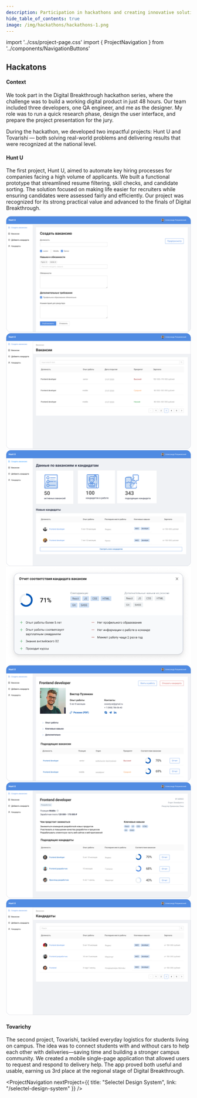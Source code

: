 ```yaml
---
description: Participation in hackathons and creating innovative solutions under time constraints
hide_table_of_contents: true
image: /img/hackathons/hackathons-1.png
---
```


import '../css/project-page.css'
import { ProjectNavigation } from '../components/NavigationButtons'

<article className="container">


<div className="section-margin">

# Hackatons

</div>

<section className="section-margin">

#### Context

We took part in the Digital Breakthrough hackathon series, where the challenge was to build a working digital product in just 48 hours. 
Our team included three developers, one QA engineer, and me as the designer. My role was to run a quick research phase, design the user interface, and prepare the project presentation for the jury. 

During the hackathon, we developed two impactful projects: Hunt U and Tovarishi — both solving real-world problems and delivering results that were recognized at the national level.
</section>

<section className="section-margin">

#### Hunt U
  The first project, Hunt U, aimed to automate key hiring processes for companies facing a high volume of applicants. We built a functional prototype that streamlined resume filtering, skill checks, and candidate sorting. The solution focused on making life easier for recruiters while ensuring candidates were assessed fairly and efficiently. Our project was recognized for its strong practical value and advanced to the finals of Digital Breakthrough.
  
<div className="columns">
  <div>
    <img src="/img/hackathons/hackathons-2.png" alt="Project Presentation" className="image"/>
    <img src="/img/hackathons/hackathons-4.png" alt="Solution Overview" className="image"/>
    <img src="/img/hackathons/hackathons-8.png" alt="Results" className="image"/>
    <img src="/img/hackathons/hackathons-5.png" alt="Interface Design" className="image"/>
  </div>
  <div>
    <img src="/img/hackathons/hackathons-3.jpg" alt="Team Working" className="image"/>
    <img src="/img/hackathons/hackathons-6.png" alt="User Flow" className="image"/>
    <img src="/img/hackathons/hackathons-7.png" alt="Feature Demonstration" className="image"/> 
  </div>
</div>
  
</section>

<section className="section-margin">

#### Tovarichy

The second project, Tovarishi, tackled everyday logistics for students living on campus. The idea was to connect students with and without cars to help each other with deliveries—saving time and building a stronger campus community. We created a mobile single-page application that allowed users to request and respond to delivery help. The app proved both useful and usable, earning us 3rd place at the regional stage of Digital Breakthrough.


</section>

<section className="section-margin">





</section>

<ProjectNavigation nextProject={{ title: "Selectel Design System", link: "/selectel-design-system" }} />


</article>
